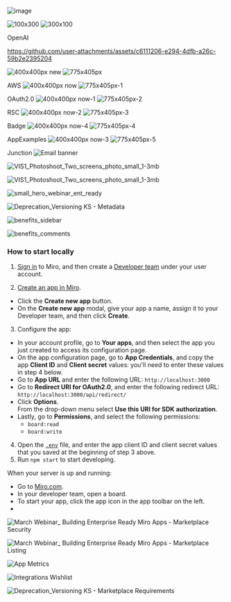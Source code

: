 ![image](https://github.com/user-attachments/assets/e3c533ee-aef5-4801-a19b-fba027c7dd7f)

![100x300](https://github.com/user-attachments/assets/e6445fd7-a59a-43cb-b6b9-a9eead3f7954)
![300x100](https://github.com/user-attachments/assets/727945b2-4e2d-4831-af58-8cbc04f8755c)


OpenAI

https://github.com/user-attachments/assets/c6111206-e294-4dfb-a26c-59b2e2395204


![400x400px new](https://github.com/bishopwm/jsWorldTest/assets/10800544/a5731a8b-46a1-492a-b25b-f416262de606)
![775x405px](https://github.com/bishopwm/jsWorldTest/assets/10800544/b0630e3c-07cb-417e-a924-5d490e895f4d)

AWS
![400x400px now](https://github.com/bishopwm/jsWorldTest/assets/10800544/96e6a911-32d3-4f00-90ba-ec9d685117d2)
![775x405px-1](https://github.com/bishopwm/jsWorldTest/assets/10800544/f2a7228c-ffcc-4cac-a38d-0c4f6b50c46c)

OAuth2.0
![400x400px now-1](https://github.com/bishopwm/jsWorldTest/assets/10800544/550e9c40-b254-422a-86a6-7664aa88a83a)
![775x405px-2](https://github.com/bishopwm/jsWorldTest/assets/10800544/bd0afa70-dbe9-4b3a-bafe-8674603b5552)

RSC
![400x400px now-2](https://github.com/bishopwm/jsWorldTest/assets/10800544/ff472917-df71-4bae-badf-a91cb5a9f47c)
![775x405px-3](https://github.com/bishopwm/jsWorldTest/assets/10800544/3816b082-af23-4495-aff1-0b79d497a05b)

Badge
![400x400px now-4](https://github.com/bishopwm/jsWorldTest/assets/10800544/385d8415-9415-4322-9e64-485ee6dd0d91)
![775x405px-4](https://github.com/bishopwm/jsWorldTest/assets/10800544/d74d15af-b5f5-49e1-9fb8-49a19d04b552)

AppExamples
![400x400px now-3](https://github.com/bishopwm/jsWorldTest/assets/10800544/ddfd18c8-ab15-4442-a11b-98df51b1f685)
![775x405px-5](https://github.com/bishopwm/jsWorldTest/assets/10800544/856bf8c3-e23b-40c4-93d6-0a72183805eb)

Junction
![Email banner](https://github.com/bishopwm/jsWorldTest/assets/10800544/bc967fe1-b507-4a9b-a25b-0175bd475d42)

![VIS1_Photoshoot_Two_screens_photo_small_1-3mb](https://github.com/bishopwm/jsWorldTest/assets/10800544/37e5d050-9382-40a5-a226-51eb67f1118d)

![VIS1_Photoshoot_Two_screens_photo_small_1-3mb](https://github.com/bishopwm/jsWorldTest/assets/10800544/de203c9a-d22d-43a3-b9d8-242e7a8a1443)

![small_hero_webinar_ent_ready](https://github.com/bishopwm/jsWorldTest/assets/10800544/f1064730-1348-4e66-ba93-ce2b3f4aeb1c)

![Deprecation_Versioning KS - Metadata](https://github.com/bishopwm/jsWorldTest/assets/10800544/f49f5786-3fb8-4b09-9a53-fdc0f1f5d439)


![benefits_sidebar](https://github.com/bishopwm/jsWorldTest/assets/10800544/2cdb3317-69c7-43b3-a457-a4e73d7cde2f)

![benefits_comments](https://github.com/bishopwm/jsWorldTest/assets/10800544/d6cd7f0f-0f13-4039-905e-8c8cea94567e)


### How to start locally

1. [Sign in](https://miro.com/login/) to Miro, and then create a
   [Developer team](https://developers.miro.com/docs/create-a-developer-team)
   under your user account.

2. [Create an app in Miro](https://developers.miro.com/docs/build-your-first-hello-world-app#step-2-create-your-app-in-miro).

- Click the **Create new app** button.
- On the **Create new app** modal, give your app a name, assign it to your
  Developer team, and then click **Create**.

3. Configure the app:

- In your account profile, go to **Your apps**, and then select the app you just
  created to access its configuration page.
- On the app configuration page, go to **App Credentials**, and copy the app
  **Client ID** and **Client secret** values: you'll need to enter these values
  in step 4 below.
- Go to **App URL** and enter the following URL: `http://localhost:3000`
- Go to **Redirect URI for OAuth2.0**, and enter the following redirect URL:
  `http://localhost:3000/api/redirect/`
- Click **Options**. \
  From the drop-down menu select **Use this URI for SDK authorization**.
- Lastly, go to **Permissions**, and select the following permissions:
  - `board:read`
  - `board:write`

4. Open the [`.env`](.env) file, and enter the app client ID and client secret
   values that you saved at the beginning of step 3 above.
5. Run `npm start` to start developing.

When your server is up and running:

- Go to [Miro.com](https://miro.com).
- In your developer team, open a board.
- To start your app, click the app icon in the app toolbar on the left.
- 

![March Webinar_ Building Enterprise Ready Miro Apps - Marketplace Security](https://github.com/bishopwm/jsWorldTest/assets/10800544/3d58450c-dd4d-484a-9696-5f26cbdc0ab2)

![March Webinar_ Building Enterprise Ready Miro Apps - Marketplace Listing](https://github.com/bishopwm/jsWorldTest/assets/10800544/1f7b36c3-0e2f-4ddc-a8a6-0a3d2f0de7f4)

![App Metrics](https://github.com/bishopwm/jsWorldTest/assets/10800544/f0699495-f8d2-4489-a163-1fb08f540e80)

![Integrations Wishlist](https://github.com/bishopwm/jsWorldTest/assets/10800544/f6081e98-2e8a-4fe5-950d-a2735f4bcde4)


![Deprecation_Versioning KS - Marketplace Requirements](https://github.com/bishopwm/jsWorldTest/assets/10800544/d052190e-965a-4987-ab54-cc837b73479f)


